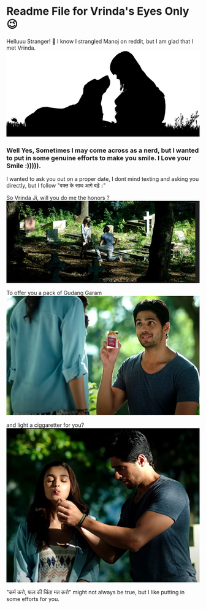 # Readme File for Vrinda's Eyes Only 😉
Helluuu Stranger! 👋
I know I strangled Manoj on reddit, but I am glad that I met Vrinda.
![Image 1](https://github.com/cutuputuVrinda/cutuputuVrinda.github.io/raw/main/Images/Image1.jpg)


### Well Yes, Sometimes I may come across as a nerd, but I wanted to put in some genuine efforts to make you smile. I Love your Smile :))))).

I wanted to ask you out on a proper date, I dont mind texting and asking you directly, but I follow "वक्त के साथ आगे बढ़ें।" 

So Vrinda Ji, will you do me the honors ?
![CheesyPickup1](https://github.com/cutuputuVrinda/cutuputuVrinda.github.io/raw/main/Images/CheesyPickup1.png)

To offer you a pack of Gudang Garam
![CheesyPickup2](https://github.com/cutuputuVrinda/cutuputuVrinda.github.io/raw/main/Images/CheesyPickup2.png)

and light a ciggaretter for you?
![CheesyPickup3](https://github.com/cutuputuVrinda/cutuputuVrinda.github.io/raw/main/Images/CheesyPickup3.png)

"कर्म करो, फल की चिंता मत करो" might not always be true, but I like putting in some efforts for you.

<!-- ### Closure and a Hint of Mystery 🔒
As this readme file comes to an end, remember that life's too short not to indulge in a bit of playful banter. Stay awesome, Vrinda! 

### Banter 💬
Just like well-structured code, you've got that perfect syntax of charm. 😉
Shit yar, sachai dik gayi.
Alright, let's get down to business. This is a practice test, not a secret message (or is it?) -->
<!-- ### Gentle Reminders
Just a quick note to brighten your day. Remember, assignments are like passing clouds—here today, gone tomorrow. Don't stress too much; you're as awesome as they come!


**Note:** This message is purely for fun and portfolio-building practice 😄 
**In progress:** Please do check this website for regular updates.


